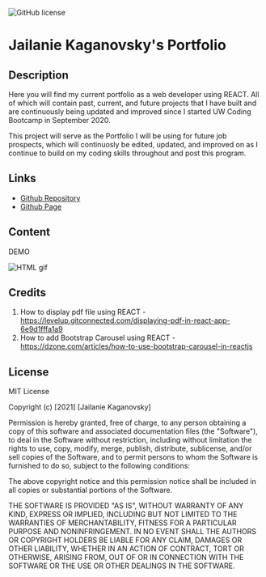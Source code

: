 ![GitHub license](https://img.shields.io/badge/license-MIT-blue.svg)
# Jailanie Kaganovsky's Portfolio
## Description
Here you will find my current portfolio as a web developer using REACT. All of which will contain past, current, and future projects that I have built and are continuously being updated and improved since I started UW Coding Bootcamp in September 2020.

This project will serve as the Portfolio I will be using for future job prospects, which will continuosly be edited, updated, and improved on as I continue to build on my coding skills throughout and post this program.


## Links
* [Github Repository](https://github.com/jkaganovsky/jkaganovsky.github.io)
* [Github Page](https://jkaganovsky.github.io/)


## Content
DEMO

![HTML gif](./public/assets/images/React-App-Portfolio.gif)



## Credits
1. How to display pdf file using REACT - https://levelup.gitconnected.com/displaying-pdf-in-react-app-6e9d1fffa1a9
1. How to add Bootstrap Carousel using REACT - https://dzone.com/articles/how-to-use-bootstrap-carousel-in-reactjs
## License
MIT License

Copyright (c) [2021] [Jailanie Kaganovsky]

Permission is hereby granted, free of charge, to any person obtaining a copy
of this software and associated documentation files (the "Software"), to deal
in the Software without restriction, including without limitation the rights
to use, copy, modify, merge, publish, distribute, sublicense, and/or sell
copies of the Software, and to permit persons to whom the Software is
furnished to do so, subject to the following conditions:

The above copyright notice and this permission notice shall be included in all
copies or substantial portions of the Software.

THE SOFTWARE IS PROVIDED "AS IS", WITHOUT WARRANTY OF ANY KIND, EXPRESS OR
IMPLIED, INCLUDING BUT NOT LIMITED TO THE WARRANTIES OF MERCHANTABILITY,
FITNESS FOR A PARTICULAR PURPOSE AND NONINFRINGEMENT. IN NO EVENT SHALL THE
AUTHORS OR COPYRIGHT HOLDERS BE LIABLE FOR ANY CLAIM, DAMAGES OR OTHER
LIABILITY, WHETHER IN AN ACTION OF CONTRACT, TORT OR OTHERWISE, ARISING FROM,
OUT OF OR IN CONNECTION WITH THE SOFTWARE OR THE USE OR OTHER DEALINGS IN THE
SOFTWARE.